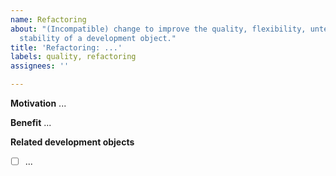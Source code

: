 ```yaml
---
name: Refactoring
about: "(Incompatible) change to improve the quality, flexibility, unterstandability,
  stability of a development object."
title: 'Refactoring: ...'
labels: quality, refactoring
assignees: ''

---
```


**Motivation**
...

**Benefit**
...

**Related development objects**
- [ ] ...
